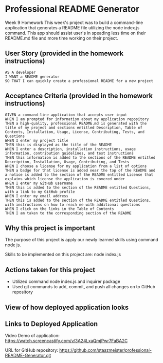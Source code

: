 # Professional README Generator
Week 9 Homework
This week's project was to build a command-line application that generates a README file utilizing the node index.js command. This app should assist user's in speading less time on their README.md file and more time working on their project.


## User Story (provided in the homework instructions)
```
AS A developer
I WANT a README generator
SO THAT I can quickly create a professional README for a new project

```

## Acceptance Criteria (provided in the homework instructions)
```
GIVEN a command-line application that accepts user input
WHEN I am prompted for information about my application repository
THEN a high-quality, professional README.md is generated with the title of my project and sections entitled Description, Table of Contents, Installation, Usage, License, Contributing, Tests, and Questions
WHEN I enter my project title
THEN this is displayed as the title of the README
WHEN I enter a description, installation instructions, usage information, contribution guidelines, and test instructions
THEN this information is added to the sections of the README entitled Description, Installation, Usage, Contributing, and Tests
WHEN I choose a license for my application from a list of options
THEN a badge for that license is added near the top of the README and a notice is added to the section of the README entitled License that explains which license the application is covered under
WHEN I enter my GitHub username
THEN this is added to the section of the README entitled Questions, with a link to my GitHub profile
WHEN I enter my email address
THEN this is added to the section of the README entitled Questions, with instructions on how to reach me with additional questions
WHEN I click on the links in the Table of Contents
THEN I am taken to the corresponding section of the README

```

## Why this project is important
The purpose of this project is apply our newly learned skills using command node js.

Skills to be implemented on this project are:
node index.js

## Actions taken for this project
- Utilized command node index.js and inquirer package
- Used git commands to add, commit, and push all changes on to GitHub repository

## View of how deployed application looks





## Links to Deployed Application
Video Demo of application: https://watch.screencastify.com/v/3A24LxaQmjPwr7FaBA2C

URL for GitHub repository: https://github.com/staazmeister/professional-README-Generator.git
